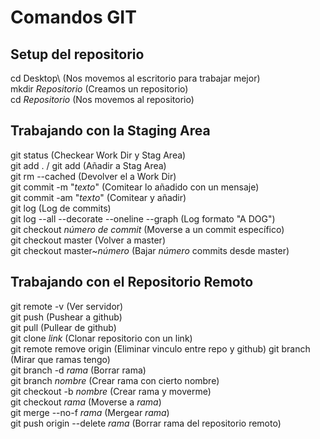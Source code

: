 



# Comandos GIT

## Setup del repositorio

cd Desktop\ (Nos movemos al escritorio para trabajar mejor)  
mkdir *Repositorio* (Creamos un repositorio)    
cd *Repositorio* (Nos movemos al repositorio)


## Trabajando con la Staging Area
git status (Checkear Work Dir y Stag Area)  
git add . / git add <documento> (Añadir <documento> a Stag Area)  
git rm --cached <documento> (Devolver el <documento> a Work Dir)  
git commit -m "*texto*" (Comitear lo añadido con un mensaje)  
git commit -am "*texto*" (Comitear y añadir)  
git log (Log de commits)  
git log --all --decorate --oneline --graph (Log formato "A DOG")  
git checkout *número de commit* (Moverse a un commit específico)  
git checkout master (Volver a master)  
git checkout master~*número* (Bajar *número* commits desde master)  

## Trabajando con el Repositorio Remoto
git remote -v (Ver servidor)  
git push (Pushear a github)  
git pull (Pullear de github)  
git clone *link* (Clonar repositorio con un link)  
git remote remove origin (Eliminar vinculo entre repo y github)
git branch (Mirar que ramas tengo)  
git branch -d *rama* (Borrar rama)  
git branch *nombre* (Crear rama con cierto nombre)  
git checkout -b *nombre* (Crear rama y moverme)  
git checkout *rama* (Moverse a *rama*)  
git merge --no-f *rama*  (Mergear *rama*)  
git push origin --delete *rama* (Borrar rama del repositorio remoto)
